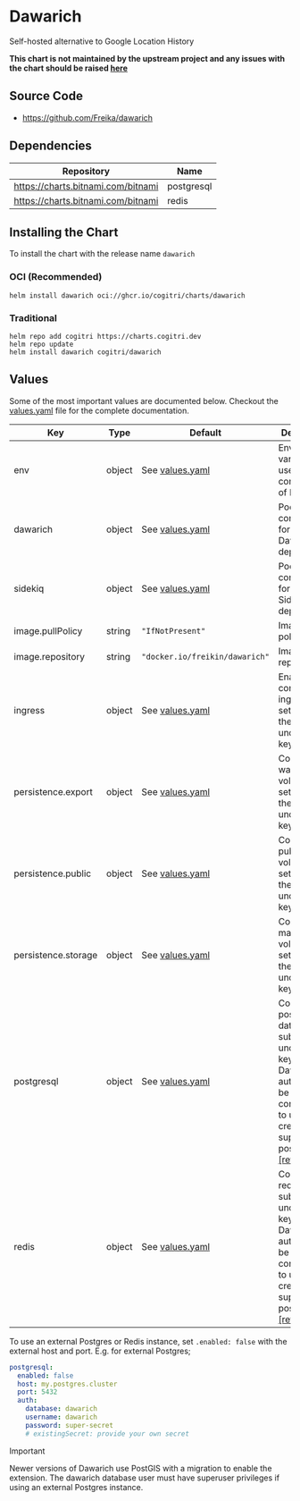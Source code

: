 # Dawarich

Self-hosted alternative to Google Location History

**This chart is not maintained by the upstream project and any issues with the chart should be raised
[here](https://github.com/Cogitri/charts/issues/new)**

## Source Code

* <https://github.com/Freika/dawarich>

## Dependencies

| Repository | Name |
|------------|------|
| <https://charts.bitnami.com/bitnami> | postgresql |
| <https://charts.bitnami.com/bitnami> | redis |

## Installing the Chart

To install the chart with the release name `dawarich`

### OCI (Recommended)

```console
helm install dawarich oci://ghcr.io/cogitri/charts/dawarich
```

### Traditional

```console
helm repo add cogitri https://charts.cogitri.dev
helm repo update
helm install dawarich cogitri/dawarich
```

## Values

Some of the most important values are documented below. Checkout the [values.yaml](./values.yaml) file for the complete documentation.

| Key | Type | Default | Description |
|-----|------|---------|-------------|
| env | object | See [values.yaml](./values.yaml) | Environment variables used for configuration of Dawarich |
| dawarich | object | See [values.yaml](./values.yaml) | Pod configuration for the Dawarich deployment |
| sidekiq | object | See [values.yaml](./values.yaml) | Pod configuration for the Sidekiq deployment |
| image.pullPolicy | string | `"IfNotPresent"` | Image pull policy |
| image.repository | string | `"docker.io/freikin/dawarich"` | Image repository |
| ingress | object | See [values.yaml](./values.yaml) | Enable and configure ingress settings for the chart under this key. |
| persistence.export | object | See [values.yaml](./values.yaml) | Configure watched volume settings for the chart under this key. |
| persistence.public | object | See [values.yaml](./values.yaml) | Configure public volume settings for the chart under this key. |
| persistence.storage | object | See [values.yaml](./values.yaml) | Configure main storage volume settings for the chart under this key. |
| postgresql | object | See [values.yaml](./values.yaml) | Configure postgresql database subchart under this key. Dawarich will automatically be configured to use the credentials supplied to postgresql. [[ref]](https://github.com/bitnami/charts/tree/main/bitnami/postgresql) |
| redis | object | See [values.yaml](./values.yaml) | Configure redis subchart under this key. Dawarich will automatically be configured to use the credentials supplied to postgresql. [[ref]](https://github.com/bitnami/charts/tree/main/bitnami/redis) |

To use an external Postgres or Redis instance, set `.enabled: false` with the external host and port. E.g. for external Postgres;

```yaml
postgresql:
  enabled: false
  host: my.postgres.cluster
  port: 5432
  auth:
    database: dawarich
    username: dawarich
    password: super-secret
    # existingSecret: provide your own secret
```

> [!IMPORTANT]
> Newer versions of Dawarich use PostGIS with a migration to enable the extension. The dawarich database user must have superuser privileges if using an external Postgres instance.